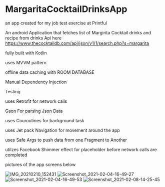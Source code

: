# MargaritaCocktailDrinksApp 

an app created for my job test exercise at Printful

An android Application that fetches list of Margirita Cocktail drinks and recipe from drinks Api here https://www.thecocktaildb.com/api/json/v1/1/search.php?s=margarita

fully built with Kotlin

uses MVVM pattern

offline data caching with ROOM DATABASE

Manual Dependency Injection

Testing

uses Retrofit for network calls 

Gson For parsing Json Data

uses Couroutines for background task

uses Jet pack Navigation for movement around the app

uses Safe Args to push data from one Fragment to Another

utilzes Facebook Shimmer effect for placeholder before network calls are completed

pictures of the app screens below

![IMG_20210210_152431](https://user-images.githubusercontent.com/44091450/107525750-020d5400-6b6c-11eb-9b11-d1a40024914b.png)
![Screenshot_2021-02-04-16-49-27](https://user-images.githubusercontent.com/44091450/106933293-0aebc900-6719-11eb-84f8-d905e96361e4.png)
![Screenshot_2021-02-04-16-49-53](https://user-images.githubusercontent.com/44091450/106928658-44e0af00-66c8-11eb-9fd5-07828c1b0397.png)
![Screenshot_2021-02-08-14-25-45](https://user-images.githubusercontent.com/44091450/107239139-6a79fb00-69dd-11eb-95b5-a4004ff47d14.png)








